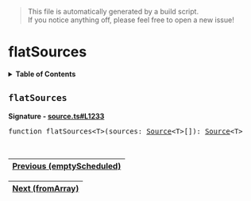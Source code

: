> This file is automatically generated by a build script.<br>If you notice anything off, please feel free to open a new issue!

# flatSources

<details><summary><b>Table of Contents</b></summary>

1. [<code>flatSources</code>](#flatSources)</details>

## <a name="flatSources"></a><code>flatSources</code>

<b>Signature - [source.ts#L1233](..\/..\/packages\/core\/src\/source.ts#L1233)</b>

<pre>function flatSources&lt;T&gt;(sources: <a href="00-Source.md#Source-Interface">Source</a>&lt;T&gt;[]): <a href="00-Source.md#Source-Interface">Source</a>&lt;T&gt;</pre><br>

| [Previous \(emptyScheduled\)](11-emptyScheduled.md#readme) |
| --- |

<div align="right">

| [Next \(fromArray\)](13-fromArray.md#readme) |
| --- |
</div>
